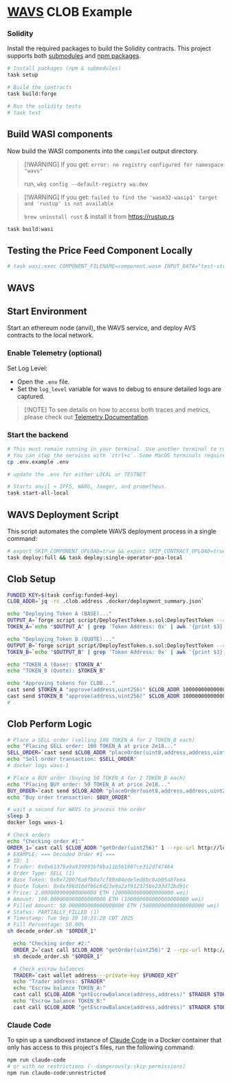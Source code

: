 # [WAVS](https://docs.wavs.xyz) CLOB Example

### Solidity

Install the required packages to build the Solidity contracts. This project supports both [submodules](./.gitmodules) and [npm packages](./package.json).

```bash
# Install packages (npm & submodules)
task setup

# Build the contracts
task build:forge

# Run the solidity tests
# task test
```

## Build WASI components

Now build the WASI components into the `compiled` output directory.

> \[!WARNING]
> If you get: `error: no registry configured for namespace "wavs"`
>
> run, `wkg config --default-registry wa.dev`

> \[!WARNING]
> If you get: `failed to find the 'wasm32-wasip1' target and 'rustup' is not available`
>
> `brew uninstall rust` & install it from <https://rustup.rs>

```bash
task build:wasi
```

## Testing the Price Feed Component Locally

```bash
# task wasi:exec COMPONENT_FILENAME=component.wasm INPUT_DATA="test-string"
```

## WAVS

## Start Environment

Start an ethereum node (anvil), the WAVS service, and deploy AVS contracts to the local network.

### Enable Telemetry (optional)

Set Log Level:

- Open the `.env` file.
- Set the `log_level` variable for wavs to debug to ensure detailed logs are captured.

> \[!NOTE]
> To see details on how to access both traces and metrics, please check out [Telemetry Documentation](telemetry/telemetry.md).

### Start the backend

```bash docci-background docci-delay-after=5
# This must remain running in your terminal. Use another terminal to run other commands.
# You can stop the services with `ctrl+c`. Some MacOS terminals require pressing it twice.
cp .env.example .env

# update the .env for either LOCAL or TESTNET

# Starts anvil + IPFS, WARG, Jaeger, and prometheus.
task start-all-local
```

## WAVS Deployment Script

This script automates the complete WAVS deployment process in a single command:

```bash
# export SKIP_COMPONENT_UPLOAD=true && export SKIP_CONTRACT_UPLOAD=true
task deploy:full && task deploy:single-operator-poa-local
```

## Clob Setup

```bash
FUNDED_KEY=$(task config:funded-key)
CLOB_ADDR=`jq -rc .clob.address .docker/deployment_summary.json`

echo "Deploying Token A (BASE)..."
OUTPUT_A=`forge script script/DeployTestToken.s.sol:DeployTestToken --rpc-url http://localhost:8545 --private-key $FUNDED_KEY --broadcast`
TOKEN_A=`echo "$OUTPUT_A" | grep 'Token Address: 0x' | awk '{print $3}'`

echo "Deploying Token B (QUOTE)..."
OUTPUT_B=`forge script script/DeployTestToken.s.sol:DeployTestToken --rpc-url http://localhost:8545 --private-key $FUNDED_KEY --broadcast`
TOKEN_B=`echo "$OUTPUT_B" | grep 'Token Address: 0x' | awk '{print $3}'`

echo "TOKEN_A (Base): $TOKEN_A"
echo "TOKEN_B (Quote): $TOKEN_B"

echo "Approving tokens for CLOB..."
cast send $TOKEN_A "approve(address,uint256)" $CLOB_ADDR 1000000000000000000000000 --rpc-url http://localhost:8545 --private-key $FUNDED_KEY &> /dev/null
cast send $TOKEN_B "approve(address,uint256)" $CLOB_ADDR 1000000000000000000000000 --rpc-url http://localhost:8545 --private-key $FUNDED_KEY &> /dev/null
# .
```

## Clob Perform Logic

```bash
# Place a SELL order (selling 100 TOKEN_A for 2 TOKEN_B each)
echo "Placing SELL order: 100 TOKEN_A at price 2e18..."
SELL_ORDER=`cast send $CLOB_ADDR "placeOrder(uint8,address,address,uint256,uint256)" 1 $TOKEN_A $TOKEN_B 2000000000000000000 100000000000000000000 --rpc-url http://localhost:8545 --private-key $FUNDED_KEY --json`
echo "Sell order transaction: $SELL_ORDER"
# docker logs wavs-1

# Place a BUY order (buying 50 TOKEN_A for 2 TOKEN_B each)
echo "Placing BUY order: 50 TOKEN_A at price 2e18..."
BUY_ORDER=`cast send $CLOB_ADDR "placeOrder(uint8,address,address,uint256,uint256)" 0 $TOKEN_A $TOKEN_B 2000000000000000000 50000000000000000000 --rpc-url http://localhost:8545 --private-key $FUNDED_KEY --json`
echo "Buy order transaction: $BUY_ORDER"

# wait a second for WAVS to process the order
sleep 3
docker logs wavs-1

# Check orders
echo "Checking order #1:"
ORDER_1=`cast call $CLOB_ADDR "getOrder(uint256)" 1 --rpc-url http://localhost:8545`
# EXAMPLE; === Decoded Order #1 ===
# ID: 1
# Trader: 0x0x61379a9a939993bf8ba11b561907ce312d747464
# Order Type: SELL (1)
# Base Token: 0x0x720076a6fb0a7cf89a84ede5ed8bc0ab05ab7eea
# Quote Token: 0x0xf86d10dfb6c6d23e9a2af912375be233d72bd91c
# Price: 2.000000000000000000 ETH (2000000000000000000 wei)
# Amount: 100.000000000000000000 ETH (100000000000000000000 wei)
# Filled Amount: 50.000000000000000000 ETH (50000000000000000000 wei)
# Status: PARTIALLY_FILLED (1)
# Timestamp: Tue Sep 30 10:31:20 CDT 2025
# Fill Percentage: 50.00%
sh decode_order.sh "$ORDER_1"

  echo "Checking order #2:"
  ORDER_2=`cast call $CLOB_ADDR "getOrder(uint256)" 2 --rpc-url http://localhost:8545`
  sh decode_order.sh "$ORDER_1"

  # Check escrow balances
  TRADER=`cast wallet address --private-key $FUNDED_KEY`
  echo "Trader address: $TRADER"
  echo "Escrow balance TOKEN_A:"
  cast call $CLOB_ADDR "getEscrowBalance(address,address)" $TRADER $TOKEN_A --rpc-url http://localhost:8545
  echo "Escrow balance TOKEN_B:"
  cast call $CLOB_ADDR "getEscrowBalance(address,address)" $TRADER $TOKEN_B --rpc-url http://localhost:8545
```

### Claude Code

To spin up a sandboxed instance of [Claude Code](https://docs.anthropic.com/en/docs/agents-and-tools/claude-code/overview) in a Docker container that only has access to this project's files, run the following command:

```bash docci-ignore
npm run claude-code
# or with no restrictions (--dangerously-skip-permissions)
npm run claude-code:unrestricted
```

